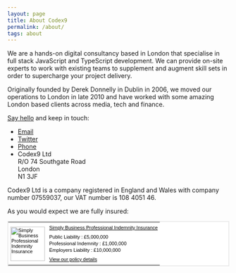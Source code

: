 ```yaml
---
layout: page
title: About Codex9
permalink: /about/
tags: about
---
```


We are a hands-on digital consultancy based in London that specialise in full stack JavaScript and TypeScript
development. We can provide on-site experts to work with existing teams to supplement and augment skill sets in order
to supercharge your project delivery.

Originally founded by Derek Donnelly in Dublin in 2006, we moved our operations to London in late 2010 and have worked 
with some amazing London based clients across media, tech and finance.

[Say hello](/contact/) and keep in touch:

* [Email](mailto:info@codex9.com)
* [Twitter](https://twitter.com/Codex9Ltd)
* [Phone](tel:+447963262537)
* Codex9 Ltd  
  R/O 74 Southgate Road  
  London  
  N1 3JF  

Codex9 Ltd is a company registered in England and Wales with company number 07559037, our VAT number is 108 4051 46.

As you would expect we are fully insured:

<table style="background-color:#ffffff;border:2px solid #ebebeb;font-family:Trebuchet MS, Arial, Helvetica, sans-serif;font-size:11px;color:#000000;" width="287" cellborder="0" cellspacing="0"> <tbody><tr><td valign="middle" style="padding:5px;"><img src="http://www.simplybusiness.co.uk/images/linkoramaWhite.gif" alt="Simply Business Professional Indemnity Insurance" title="Simply Business Professional Indemnity Insurance" width="78" height="78" border="0" /></td><td valign="middle" style="padding:5px;"><p style="line-height:15px;margin:0;padding:0 0 6px 0;font-family:'Trebuchet MS', Arial, Helvetica, sans-serif;font-size:11px;color:#000000;"><a href="http://www.simplybusiness.co.uk/insurance/professional-indemnity/" style="text-decoration:underline;color:#000000;">Simply Business Professional Indemnity Insurance</a><br/></p><p style="line-height:15px;margin:0;padding:0 0 6px 0;font-family:'Trebuchet MS', Arial, Helvetica, sans-serif;font-size:11px;color:#000000;">Public Liability : £5,000,000<br/>Professional Indemnity : £1,000,000<br/>Employers Liability : £10,000,000<br/></p><p style="line-height:15px;margin:0;padding:0;font-family:'Trebuchet MS', Arial, Helvetica, sans-serif;font-size:11px;"><a href="http://www.simplybusiness.co.uk/tab/index.htm?sel=link&ebid=07d44a61ad6beda3580bf173d1f606f2" style="text-decoration:underline;color:#000000;">View our policy details</a></p></td></tr></tbody></table>